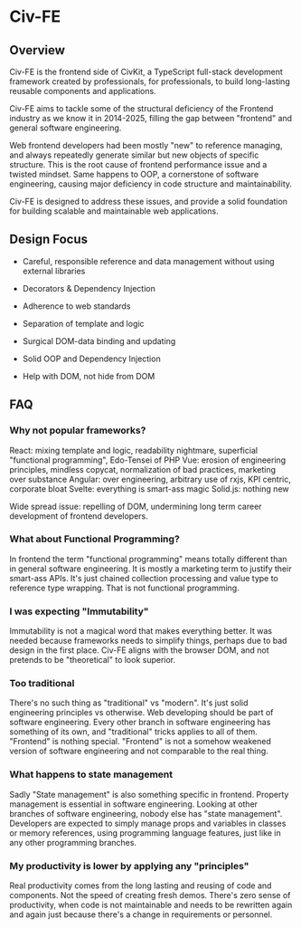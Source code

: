 # Civ-FE

## Overview
Civ-FE is the frontend side of CivKit, a TypeScript full-stack development framework created by professionals, for professionals, to build long-lasting reusable components and applications.

Civ-FE aims to tackle some of the structural deficiency of the Frontend industry as we know it in 2014-2025, filling the gap between "frontend" and general software engineering.

Web frontend developers had been mostly "new" to reference managing, and always repeatedly generate similar but new objects of specific structure. This is the root cause of frontend performance issue and a twisted mindset.
Same happens to OOP, a cornerstone of software engineering, causing major deficiency in code structure and maintainability.

Civ-FE is designed to address these issues, and provide a solid foundation for building scalable and maintainable web applications.

## Design Focus
- Careful, responsible reference and data management without using external libraries
- Decorators & Dependency Injection
- Adherence to web standards

- Separation of template and logic
- Surgical DOM-data binding and updating
- Solid OOP and Dependency Injection
- Help with DOM, not hide from DOM

## FAQ
### Why not popular frameworks?
React: mixing template and logic, readability nightmare, superficial "functional programming", Edo-Tensei of PHP
Vue: erosion of engineering principles, mindless copycat, normalization of bad practices, marketing over substance
Angular: over engineering, arbitrary use of rxjs, KPI centric, corporate bloat
Svelte: everything is smart-ass magic
Solid.js: nothing new

Wide spread issue: repelling of DOM, undermining long term career development of frontend developers.

### What about Functional Programming?
In frontend the term "functional programming" means totally different than in general software engineering. It is mostly a marketing term to justify their smart-ass APIs. It's just chained collection processing and value type to reference type wrapping. That is not functional programming.

### I was expecting "Immutability"
Immutability is not a magical word that makes everything better. It was needed because frameworks needs to simplify things, perhaps due to bad design in the first place.
Civ-FE aligns with the browser DOM, and not pretends to be "theoretical" to look superior.

### Too traditional
There's no such thing as "traditional" vs "modern". It's just solid engineering principles vs otherwise.
Web developing should be part of software engineering. Every other branch in software engineering has something of its own, and "traditional" tricks applies to all of them. "Frontend" is nothing special.
"Frontend" is not a somehow weakened version of software engineering and not comparable to the real thing.

### What happens to state management
Sadly "State management" is also something specific in frontend. Property management is essential in software engineering.
Looking at other branches of software engineering, nobody else has "state management". Developers are expected to simply manage props and variables in classes or memory references, using programming language features, just like in any other programming branches.

### My productivity is lower by applying any "principles"
Real productivity comes from the long lasting and reusing of code and components. Not the speed of creating fresh demos.
There's zero sense of productivity, when code is not maintainable and needs to be rewritten again and again just because there's a change in requirements or personnel.

